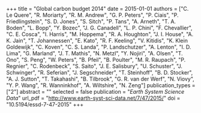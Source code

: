 +++
title = "Global carbon budget 2014"
date = 2015-01-01
authors = ["C. Le Quere", "R. Moriarty", "R. M. Andrew", "G. P. Peters", "P. Ciais", "P. Friedlingstein", "S. D. Jones", "S. Sitch", "P. Tans", "A. Arneth", "T. A. Boden", "L. Bopp", "Y. Bozec", "J. G. Canadell", "L. P. Chini", "F. Chevallier", "C. E. Cosca", "I. Harris", "M. Hoppema", "R. A. Houghton", "J. I. House", "A. K. Jain", "T. Johannessen", "E. Kato", "R. F. Keeling", "V. Kitidis", "K. Klein Goldewijk", "C. Koven", "C. S. Landa", "P. Landschutzer", "A. Lenton", "I. D. Lima", "G. Marland", "J. T. Mathis", "N. Metzl", "Y. Nojiri", "A. Olsen", "T. Ono", "S. Peng", "W. Peters", "B. Pfeil", "B. Poulter", "M. R. Raupach", "P. Regnier", "C. Rodenbeck", "S. Saito", "J. E. Salisbury", "U. Schuster", "J. Schwinger", "R. Seferian", "J. Segschneider", "T. Steinhoff", "B. D. Stocker", "A. J. Sutton", "T. Takahashi", "B. Tilbrook", "G. R. van der Werf", "N. Viovy", "Y. P. Wang", "R. Wanninkhof", "A. Wiltshire", "N. Zeng"]
publication_types = ["2"]
abstract = ""
selected = false
publication = "*Earth System Science Data*"
url_pdf = "http://www.earth-syst-sci-data.net/7/47/2015/"
doi = "10.5194/essd-7-47-2015"
+++

